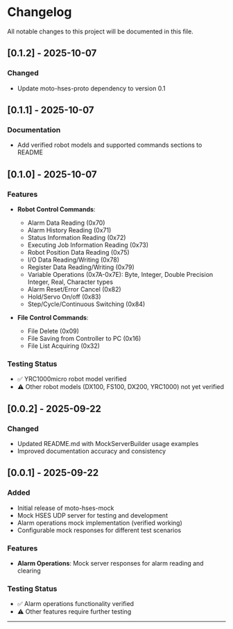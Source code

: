 # Changelog

All notable changes to this project will be documented in this file.

## [0.1.2] - 2025-10-07

### Changed
- Update moto-hses-proto dependency to version 0.1

## [0.1.1] - 2025-10-07

### Documentation
- Add verified robot models and supported commands sections to README

## [0.1.0] - 2025-10-07

### Features
- **Robot Control Commands**:
  - Alarm Data Reading (0x70)
  - Alarm History Reading (0x71)
  - Status Information Reading (0x72)
  - Executing Job Information Reading (0x73)
  - Robot Position Data Reading (0x75)
  - I/O Data Reading/Writing (0x78)
  - Register Data Reading/Writing (0x79)
  - Variable Operations (0x7A-0x7E): Byte, Integer, Double Precision Integer, Real, Character types
  - Alarm Reset/Error Cancel (0x82)
  - Hold/Servo On/off (0x83)
  - Step/Cycle/Continuous Switching (0x84)

- **File Control Commands**:
  - File Delete (0x09)
  - File Saving from Controller to PC (0x16)
  - File List Acquiring (0x32)

### Testing Status
- ✅ YRC1000micro robot model verified
- ⚠️ Other robot models (DX100, FS100, DX200, YRC1000) not yet verified

## [0.0.2] - 2025-09-22

### Changed
- Updated README.md with MockServerBuilder usage examples
- Improved documentation accuracy and consistency

## [0.0.1] - 2025-09-22

### Added
- Initial release of moto-hses-mock
- Mock HSES UDP server for testing and development
- Alarm operations mock implementation (verified working)
- Configurable mock responses for different test scenarios

### Features
- **Alarm Operations**: Mock server responses for alarm reading and clearing

### Testing Status
- ✅ Alarm operations functionality verified
- ⚠️ Other features require further testing

---
